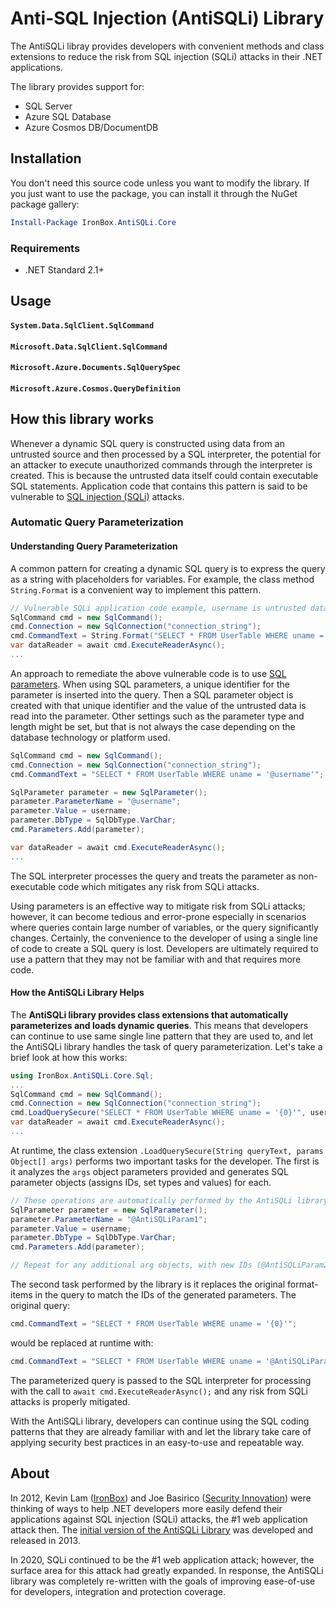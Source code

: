 # Anti-SQL Injection (AntiSQLi) Library
The AntiSQLi libray provides developers with convenient methods and class extensions to reduce the risk from SQL injection (SQLi) attacks in their .NET applications.

The library provides support for:

- SQL Server
- Azure SQL Database
- Azure Cosmos DB/DocumentDB

## Installation

You don't need this source code unless you want to modify the library. If you just want to use the package, you can install it through the NuGet package gallery:

```powershell
Install-Package IronBox.AntiSQLi.Core
```

### Requirements

- .NET Standard 2.1+



## Usage


#### `System.Data.SqlClient.SqlCommand`


#### `Microsoft.Data.SqlClient.SqlCommand`



#### `Microsoft.Azure.Documents.SqlQuerySpec`


#### `Microsoft.Azure.Cosmos.QueryDefinition`

## How this library works
Whenever a dynamic SQL query is constructed using data from an untrusted source and then processed by a SQL interpreter, the potential for an attacker to execute unauthorized commands through the interpreter is created. This is because the untrusted data itself could contain executable SQL statements. Application code that contains this pattern is said to be vulnerable to [SQL injection (SQLi)](https://owasp.org/www-community/attacks/SQL_Injection) attacks.

### Automatic Query Parameterization
#### Understanding Query Parameterization
A common pattern for creating a dynamic SQL query is to express the query as a string with placeholders for variables. For example, the class method `String.Format` is a convenient way to implement this pattern.

```csharp
// Vulnerable SQLi application code example, username is untrusted data
SqlCommand cmd = new SqlCommand();
cmd.Connection = new SqlConnection("connection_string");
cmd.CommandText = String.Format("SELECT * FROM UserTable WHERE uname = '{0}'", username); // Vulnerable to SQLi
var dataReader = await cmd.ExecuteReaderAsync();
...
```
An approach to remediate the above vulnerable code is to use [SQL parameters](https://docs.microsoft.com/en-us/dotnet/api/system.data.sqlclient.sqlcommand.parameters). When using SQL parameters, a unique identifier for the parameter is inserted into the query. Then a SQL parameter object is created with that unique identifier and the value of the untrusted data is read into the parameter. Other settings such as the parameter type and length might be set, but that is not always the case depending on the database technology or platform used. 
```csharp
SqlCommand cmd = new SqlCommand();
cmd.Connection = new SqlConnection("connection_string");
cmd.CommandText = "SELECT * FROM UserTable WHERE uname = '@username'";

SqlParameter parameter = new SqlParameter();
parameter.ParameterName = "@username";
parameter.Value = username;
parameter.DbType = SqlDbType.VarChar;
cmd.Parameters.Add(parameter);

var dataReader = await cmd.ExecuteReaderAsync();
...
```
The SQL interpreter processes the query and treats the parameter as non-executable code which mitigates any risk from SQLi attacks.

Using parameters is an effective way to mitigate risk from SQLi attacks; however, it can become tedious and error-prone especially in scenarios where queries contain large number of variables, or the query significantly changes. Certainly, the convenience to the developer of using a single line of code to create a SQL query is lost. Developers are ultimately required to use a pattern that they may not be familiar with and that requires more code.

#### How the AntiSQLi Library Helps
The **AntiSQLi library provides class extensions that automatically parameterizes and loads dynamic queries**. This means that developers can continue to use same single line pattern that they are used to, and let the AntiSQLi library handles the task of query parameterization. Let's take a brief look at how this works:

```csharp
using IronBox.AntiSQLi.Core.Sql;
...
SqlCommand cmd = new SqlCommand();
cmd.Connection = new SqlConnection("connection_string");
cmd.LoadQuerySecure("SELECT * FROM UserTable WHERE uname = '{0}'", username);
var dataReader = await cmd.ExecuteReaderAsync();
...
```
At runtime, the class extension `.LoadQuerySecure(String queryText, params Object[] args)` performs two important tasks for the developer. The first is it analyzes the `args` object parameters provided and generates SQL parameter objects (assigns IDs, set types and values) for each.
```csharp
// These operations are automatically performed by the AntiSQLi library at runtime
SqlParameter parameter = new SqlParameter();
parameter.ParameterName = "@AntiSQLiParam1";
parameter.Value = username;
parameter.DbType = SqlDbType.VarChar;
cmd.Parameters.Add(parameter);

// Repeat for any additional arg objects, with new IDs (@AntiSQLiParam2, @AntiSQLiParam3 ...)
```
The second task performed by the library is it replaces the original format-items in the query to match the IDs of the generated parameters. The original query:
````csharp
cmd.CommandText = "SELECT * FROM UserTable WHERE uname = '{0}'";
````
would be replaced at runtime with:
````csharp
cmd.CommandText = "SELECT * FROM UserTable WHERE uname = '@AntiSQLiParam1'";
````
The parameterized query is passed to the SQL interpreter for processing with the call to `await cmd.ExecuteReaderAsync();` and any risk from SQLi attacks is properly mitigated.

With the AntiSQLi library, developers can continue using the SQL coding patterns that they are already familiar with and let the library take care of applying security best practices in an easy-to-use and repeatable way.

## About
In 2012, Kevin Lam ([IronBox](https://www.ironbox.io)) and Joe Basirico ([Security Innovation](https://www.securityinnovation.com)) were thinking of ways to help .NET developers more easily defend their applications against SQL injection (SQLi) attacks, the #1 web application attack then. The [initial version of the AntiSQLi Library](https://github.com/IronBox/AntiSQLi) was developed and released in 2013.

In 2020, SQLi continued to be the #1 web application attack; however, the surface area for this attack had greatly expanded. In response, the AntiSQLi library was completely re-written with the goals of improving ease-of-use for developers, integration and protection coverage.
